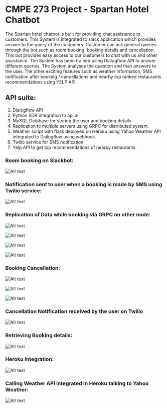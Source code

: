 # CMPE 273 Project - Spartan Hotel Chatbot

The Spartan hotel chatbot is built for providing chat assistance to customers. This System is integrated to slack application which provides answer to the query of the customers. Customer can ask general queries through the bot such as room booking, booking details and cancellation. This bot provides easy access to our customers to chat with us and other assistance. The System has been trained using Dialogflow API to answer different queries. The System analyses the question and than answers to the user. The other exciting features such as weather information, SMS notification after booking / cancellations and nearby top ranked restaurants recommendations using YELP API.

## API suite: 
1. Dialogflow API
2. Python SDK integration to api.ai 
3. MySQL Database for storing the user and booking details.
4. Replication to multiple servers using GRPC for distributed system.
5. Weather script with flask deployed on Heroku using Yahoo Weather API integrated to Dialogflow using webhook. 
6. Twilio service for SMS notification.
7. Yelp API to get top recommendations of nearby restaurants. 



### Room booking on Slackbot:

![Alt text](https://github.com/dgaonkar17/cmpe273/blob/master/Project/images/Booking_Slack.png)


### Notification sent to user when a booking is made by SMS using Twilio service:

![Alt text](https://github.com/dgaonkar17/cmpe273/blob/master/Project/images/booking_twilio.png)

### Replication of Data while booking via GRPC on other node:

![Alt text](https://github.com/dgaonkar17/cmpe273/blob/master/Project/images/bookingreplicationweather.png)

![Alt text](https://github.com/dgaonkar17/cmpe273/blob/master/Project/images/replicationinsert.png)

![Alt text](https://github.com/dgaonkar17/cmpe273/blob/master/Project/images/replicationdb.png)

![Alt text](https://github.com/dgaonkar17/cmpe273/blob/master/Project/images/replicationdb1.png)

### Booking Cancellation:

![Alt text](https://github.com/dgaonkar17/cmpe273/blob/master/Project/images/repdelete.png)

![Alt text](https://github.com/dgaonkar17/cmpe273/blob/master/Project/images/repdeldb.png)

![Alt text](https://github.com/dgaonkar17/cmpe273/blob/master/Project/images/repdeldb1.png)

### Cancellation Notification received by the user on Twilio
![Alt text](https://github.com/dgaonkar17/cmpe273/blob/master/Project/images/Canellation_twilio.PNG)

### Retrieving Booking details:

![Alt text](https://github.com/dgaonkar17/cmpe273/blob/master/Project/images/getdetails.png)

### Heroku Integration:

![Alt text](https://github.com/dgaonkar17/cmpe273/blob/master/Project/images/heroku.png)

### Calling Weather API integrated in Heroku talking to Yahoo Weather:

![Alt text](https://github.com/dgaonkar17/cmpe273/blob/master/Project/images/weather.png)


